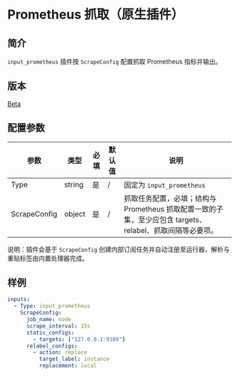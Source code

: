 # Prometheus 抓取（原生插件）

## 简介

`input_prometheus` 插件按 `ScrapeConfig` 配置抓取 Prometheus 指标并输出。

## 版本

[Beta](../../stability-level.md)

## 配置参数

|  参数  |  类型  |  必填  |  默认值  |  说明  |
| --- | --- | --- | --- | --- |
| Type | string | 是 | / | 固定为 `input_prometheus` |
| ScrapeConfig | object | 是 | / | 抓取任务配置，必填；结构与 Prometheus 抓取配置一致的子集，至少应包含 targets、relabel、抓取间隔等必要项。 |

说明：插件会基于 `ScrapeConfig` 创建内部订阅任务并自动注册至运行器，解析与重贴标签由内置处理器完成。

## 样例

```yaml
inputs:
  - Type: input_prometheus
    ScrapeConfig:
      job_name: node
      scrape_interval: 15s
      static_configs:
        - targets: ["127.0.0.1:9100"]
      relabel_configs:
        - action: replace
          target_label: instance
          replacement: local
```




